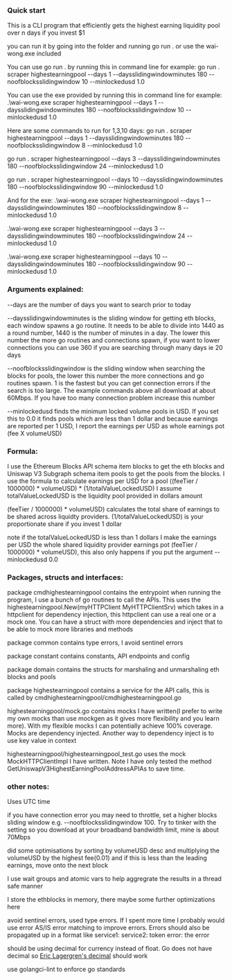 ### Quick start
This is a CLI program that efficiently gets the highest earning liquidity pool over n days if you invest $1

you can run it by going into the folder and running go run . or use the wai-wong.exe included

You can use go run . by running this in command line for example:
go run . scraper highestearningpool --days 1 --daysslidingwindowminutes 180 --noofblocksslidingwindow 10 --minlockedusd 1.0

You can use the exe provided by running this in command line for example:
.\wai-wong.exe scraper highestearningpool --days 1 --daysslidingwindowminutes 180 --noofblocksslidingwindow 10 --minlockedusd 1.0

Here are some commands to run for 1,3,10 days:
go run . scraper highestearningpool --days 1 --daysslidingwindowminutes 180 --noofblocksslidingwindow 8 --minlockedusd 1.0

go run . scraper highestearningpool --days 3 --daysslidingwindowminutes 180 --noofblocksslidingwindow 24 --minlockedusd 1.0

go run . scraper highestearningpool --days 10 --daysslidingwindowminutes 180 --noofblocksslidingwindow 90 --minlockedusd 1.0

And for the exe:
.\wai-wong.exe scraper highestearningpool --days 1 --daysslidingwindowminutes 180 --noofblocksslidingwindow 8 --minlockedusd 1.0

.\wai-wong.exe scraper highestearningpool --days 3 --daysslidingwindowminutes 180 --noofblocksslidingwindow 24 --minlockedusd 1.0

.\wai-wong.exe scraper highestearningpool --days 10 --daysslidingwindowminutes 180 --noofblocksslidingwindow 90 --minlockedusd 1.0


### Arguments explained:
--days are the number of days you want to search prior to today

--daysslidingwindowminutes is the sliding window for getting eth blocks, each window spawns a go routine. It needs to be able to divide into 1440 as a round number, 1440 is the number of minutes in a day. The lower this number the more go routines and connections spawn, if you want to lower connections you can use 360 if you are searching through many days ie 20 days

--noofblocksslidingwindow is the sliding window when searching the blocks for pools, the lower this number the more connections and go routines spawn. 1 is the fastest but you can get connection errors if the search is too large. The example commands above all download at about 60Mbps. If you have too many connection problem increase this number

--minlockedusd finds the minimum locked volume pools in USD. If you set this to 0.0 it finds pools which are less than 1 dollar and because earnings are reported per 1 USD, I report the earnings per USD as whole earnings pot (fee X volumeUSD)


### Formula:
I use the Ethereum Blocks API schema item blocks to get the eth blocks and Uniswap V3 Subgraph schema item pools to get the pools from the blocks. I use the formula to calculate earnings per USD for a pool ((feeTier / 1000000) * volumeUSD) * (1/totalValueLockedUSD) I assume totalValueLockedUSD is the liquidity pool provided in dollars amount

(feeTier / 1000000) * volumeUSD) calculates the total share of earnings to be shared across liquidty providers. (1/totalValueLockedUSD) is your proportionate share if you invest 1 dollar

note if the totalValueLockedUSD is less than 1 dollars I make the earnings per USD the whole shared liquidity provider earnings pot (feeTier / 1000000) * volumeUSD), this also only happens if you put the argument --minlockedusd 0.0


### Packages, structs and interfaces:
package cmdhighestearningpool contains the entrypoint when running the program, I use a bunch of go routines to call the APIs. This uses the highestearningpool.New(myHTTPClient MyHTTPClientSrv) which takes in a httpclient for dependency injection, this httpclient can use a real one or a mock one. You can have a struct with more dependencies and inject that to be able to mock more libraries and methods

package common contains type errors, I avoid sentinel errors

package constant contains constants, API endpoints and config

package domain contains the structs for marshaling and unmarshaling eth blocks and pools

package highestearningpool contains a service for the API calls, this is called by cmdhighestearningpool/cmdhighestearningpool.go

highestearningpool/mock.go contains mocks I have written(I prefer to write my own mocks than use mockgen as it gives more flexibility and you learn more). With my flexible mocks I can potentially achieve 100% coverage. Mocks are dependency injected. Another way to dependency inject is to use key value in context

highestearningpool/highestearningpool_test.go uses the mock MockHTTPClientImpl I have written. Note I have only tested the method GetUniswapV3HighestEarningPoolAddressAPIAs to save time. 


### other notes:
Uses UTC time

if you have connection error you may need to throttle, set a higher blocks sliding window e.g. --noofblocksslidingwindow 100. Try to tinker with the setting so you download at your broadband bandwidth limit, mine is about 70Mbps

did some optimisations by sorting by volumeUSD desc and multiplying the volumeUSD by the highest fee(0.01) and if this is less than the leading earnings, move onto the next block

I use wait groups and atomic vars to help aggregrate the results in a thread safe manner

I store the ethblocks in memory, there maybe some further optimizations here

avoid sentinel errors, used type errors. If I spent more time I probably would use error AS/IS error matching to improve errors. Errors should also be propagated up in a format like service1: service2: token error: the error

should be using decimal for currency instead of float. Go does not have decimal so [Eric Lagergren's decimal](https://github.com/ericlagergren/decimal) should work

use golangci-lint to enforce go standards
